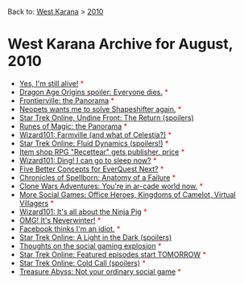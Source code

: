 Back to: [West Karana](/posts/westkarana.md) > [2010](/posts/2010/westkarana.md)
# West Karana Archive for August, 2010

* [Yes, I'm still alive!](5401.md) <span style="color:red;">*</span>
* [Dragon Age Origins spoiler: Everyone dies.](5404.md) <span style="color:red;">*</span>
* [Frontierville: the Panorama](5441.md) <span style="color:red;">*</span>
* [Neopets wants me to solve Shapeshifter again.](5450.md) <span style="color:red;">*</span>
* [Star Trek Online, Undine Front: The Return (spoilers)](5454.md) <span style="color:red;"></span>
* [Runes of Magic: the Panorama](5462.md) <span style="color:red;">*</span>
* [Wizard101: Farmville (and what of Celestia?)](5468.md) <span style="color:red;">*</span>
* [Star Trek Online: Fluid Dynamics (spoilers!)](5479.md) <span style="color:red;">*</span>
* [Item shop RPG "Recettear" gets publisher, price](5484.md) <span style="color:red;">*</span>
* [Wizard101: Ding! I can go to sleep now?](5487.md) <span style="color:red;">*</span>
* [Five Better Concepts for EverQuest Next?](5491.md) <span style="color:red;">*</span>
* [Chronicles of Spellborn: Anatomy of a Failure](5497.md) <span style="color:red;">*</span>
* [Clone Wars Adventures: You're in ar-cade world now.](5502.md) <span style="color:red;">*</span>
* [More Social Games: Office Heroes, Kingdoms of Camelot, Virtual Villagers](5507.md) <span style="color:red;">*</span>
* [Wizard101: It's all about the Ninja Pig](5516.md) <span style="color:red;">*</span>
* [OMG! It's Neverwinter!](5524.md) <span style="color:red;">*</span>
* [Facebook thinks I'm an idiot.](5528.md) <span style="color:red;">*</span>
* [Star Trek Online: A Light in the Dark (spoilers)](5533.md) <span style="color:red;"></span>
* [Thoughts on the social gaming explosion](5543.md) <span style="color:red;">*</span>
* [Star Trek Online: Featured episodes start TOMORROW](5547.md) <span style="color:red;">*</span>
* [Star Trek Online: Cold Call (spoilers)](5550.md) <span style="color:red;">*</span>
* [Treasure Abyss: Not your ordinary social game](5559.md) <span style="color:red;">*</span>
